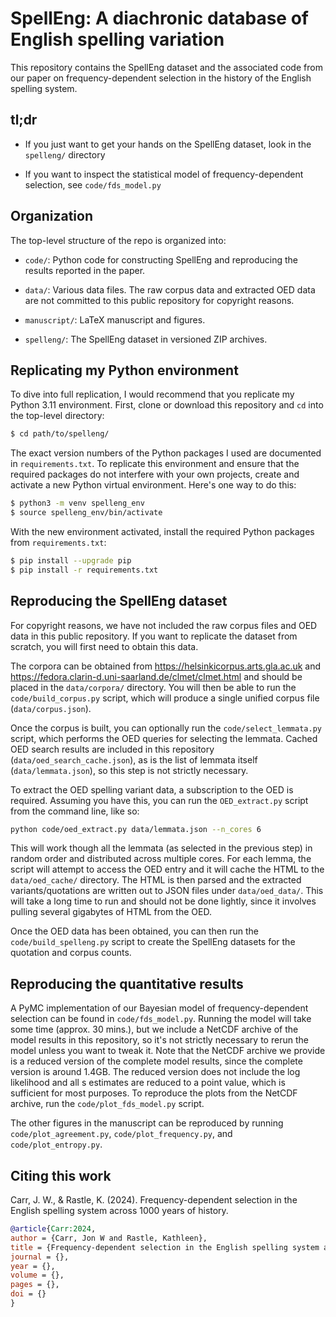 SpellEng: A diachronic database of English spelling variation
=============================================================

This repository contains the SpellEng dataset and the associated code from our paper on frequency-dependent selection in the history of the English spelling system.


tl;dr
-----

- If you just want to get your hands on the SpellEng dataset, look in the `spelleng/` directory

- If you want to inspect the statistical model of frequency-dependent selection, see `code/fds_model.py`


Organization
------------

The top-level structure of the repo is organized into:

- `code/`: Python code for constructing SpellEng and reproducing the results reported in the paper.

- `data/`: Various data files. The raw corpus data and extracted OED data are not committed to this public repository for copyright reasons.

- `manuscript/`: LaTeX manuscript and figures.

- `spelleng/`: The SpellEng dataset in versioned ZIP archives.


Replicating my Python environment
---------------------------------

To dive into full replication, I would recommend that you replicate my Python 3.11 environment. First, clone or download this repository and `cd` into the top-level directory:

```bash
$ cd path/to/spelleng/
```

The exact version numbers of the Python packages I used are documented in `requirements.txt`. To replicate this environment and ensure that the required packages do not interfere with your own projects, create and activate a new Python virtual environment. Here's one way to do this:

```bash
$ python3 -m venv spelleng_env
$ source spelleng_env/bin/activate
```

With the new environment activated, install the required Python packages from `requirements.txt`:

```bash
$ pip install --upgrade pip
$ pip install -r requirements.txt
```


Reproducing the SpellEng dataset
--------------------------------

For copyright reasons, we have not included the raw corpus files and OED data in this public repository. If you want to replicate the dataset from scratch, you will first need to obtain this data.

The corpora can be obtained from https://helsinkicorpus.arts.gla.ac.uk and https://fedora.clarin-d.uni-saarland.de/clmet/clmet.html and should be placed in the `data/corpora/` directory. You will then be able to run the `code/build_corpus.py` script, which will produce a single unified corpus file (`data/corpus.json`).

Once the corpus is built, you can optionally run the `code/select_lemmata.py` script, which performs the OED queries for selecting the lemmata. Cached OED search results are included in this repository (`data/oed_search_cache.json`), as is the list of lemmata itself (`data/lemmata.json`), so this step is not strictly necessary.

To extract the OED spelling variant data, a subscription to the OED is required. Assuming you have this, you can run the `OED_extract.py` script from the command line, like so:

```bash
python code/oed_extract.py data/lemmata.json --n_cores 6
```

This will work though all the lemmata (as selected in the previous step) in random order and distributed across multiple cores. For each lemma, the script will attempt to access the OED entry and it will cache the HTML to the `data/oed_cache/` directory. The HTML is then parsed and the extracted variants/quotations are written out to JSON files under `data/oed_data/`. This will take a long time to run and should not be done lightly, since it involves pulling several gigabytes of HTML from the OED.

Once the OED data has been obtained, you can then run the `code/build_spelleng.py` script to create the SpellEng datasets for the quotation and corpus counts.


Reproducing the quantitative results
------------------------------------

A PyMC implementation of our Bayesian model of frequency-dependent selection can be found in `code/fds_model.py`. Running the model will take some time (approx. 30 mins.), but we include a NetCDF archive of the model results in this repository, so it's not strictly necessary to rerun the model unless you want to tweak it. Note that the NetCDF archive we provide is a reduced version of the complete model results, since the complete version is around 1.4GB. The reduced version does not include the log likelihood and all s estimates are reduced to a point value, which is sufficient for most purposes. To reproduce the plots from the NetCDF archive, run the `code/plot_fds_model.py` script.

The other figures in the manuscript can be reproduced by running `code/plot_agreement.py`, `code/plot_frequency.py`, and `code/plot_entropy.py`.


Citing this work
----------------

Carr, J. W., & Rastle, K. (2024). Frequency-dependent selection in the English spelling system across 1000 years of history.

```bibtex
@article{Carr:2024,
author = {Carr, Jon W and Rastle, Kathleen},
title = {Frequency-dependent selection in the English spelling system across 1000 years of history},
journal = {},
year = {},
volume = {},
pages = {},
doi = {}
}
```
